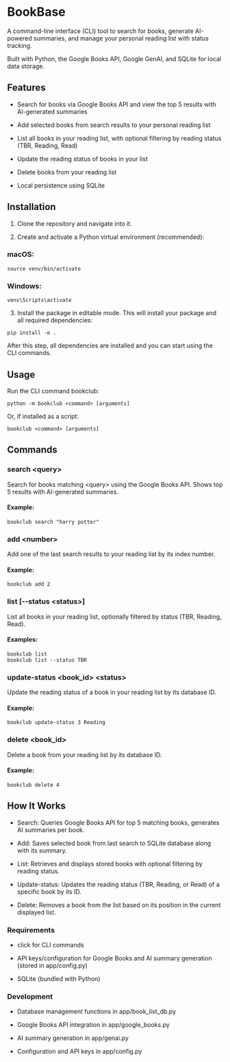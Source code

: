# BookBase
A command-line interface (CLI) tool to search for books, generate AI-powered summaries, and manage your personal reading list with status tracking.

Built with Python, the Google Books API, Google GenAI, and SQLite for local data storage.

## Features
- Search for books via Google Books API and view the top 5 results with AI-generated summaries

- Add selected books from search results to your personal reading list

- List all books in your reading list, with optional filtering by reading status (TBR, Reading, Read)

- Update the reading status of books in your list

- Delete books from your reading list

- Local persistence using SQLite

## Installation
1. Clone the repository and navigate into it.

2. Create and activate a Python virtual environment (recommended):

### macOS:
```
source venv/bin/activate
```

### Windows:
```
venv\Scripts\activate
```

3. Install the package in editable mode. This will install your package and all required dependencies:

```
pip install -e .
```
After this step, all dependencies are installed and you can start using the CLI commands.

## Usage
Run the CLI command bookclub:

```
python -m bookclub <command> [arguments]
```

Or, if installed as a script:

```
bookclub <command> [arguments]
```

## Commands

### search \<query>
Search for books matching \<query> using the Google Books API. Shows top 5 results with AI-generated summaries.

#### Example:

```
bookclub search "harry potter"
```

### add \<number>

Add one of the last search results to your reading list by its index number.

#### Example:

```
bookclub add 2
```

### list [--status \<status>]
List all books in your reading list, optionally filtered by status (TBR, Reading, Read).

#### Examples:

```
bookclub list
bookclub list --status TBR
```

### update-status \<book_id> \<status>
Update the reading status of a book in your reading list by its database ID.

#### Example:

```
bookclub update-status 3 Reading
```
### delete \<book_id>
Delete a book from your reading list by its database ID.

#### Example:

```
bookclub delete 4
```

## How It Works
- Search: Queries Google Books API for top 5 matching books, generates AI summaries per book.

- Add: Saves selected book from last search to SQLite database along with its summary.

- List: Retrieves and displays stored books with optional filtering by reading status.

- Update-status: Updates the reading status (TBR, Reading, or Read) of a specific book by its ID.

- Delete: Removes a book from the list based on its position in the current displayed list.

### Requirements
- click for CLI commands

- API keys/configuration for Google Books and AI summary generation (stored in app/config.py)

- SQLite (bundled with Python)

### Development
- Database management functions in app/book_list_db.py

- Google Books API integration in app/google_books.py

- AI summary generation in app/genai.py

- Configuration and API keys in app/config.py
